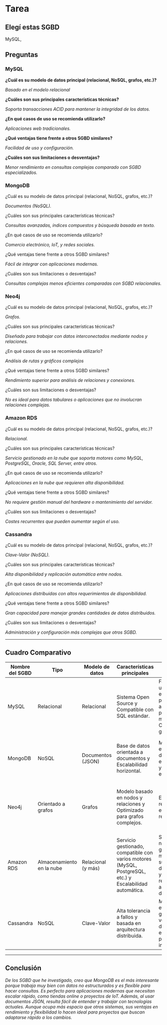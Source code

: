 # Tarea

## Elegí estas SGBD 
 MySQL,  

## Preguntas
### MySQL
**¿Cuál es su modelo de datos principal (relacional, NoSQL, grafos, etc.)?**   

*Basado en el modelo relacional* 

**¿Cuáles son sus principales características técnicas?**  

*Soporta transacciones ACID para mantener la integridad de los datos.*  

**¿En qué casos de uso se recomienda utilizarlo?**    

*Aplicaciones web tradicionales.*

**¿Qué ventajas tiene frente a otros SGBD similares?**    

*Facilidad de uso y configuración.*  

**¿Cuáles son sus limitaciones o desventajas?**   

*Menor rendimiento en consultas complejas comparado con SGBD especializados.*

###  MongoDB
¿Cuál es su modelo de datos principal (relacional, NoSQL, grafos, etc.)?  

*Documentos (NoSQL).*

¿Cuáles son sus principales características técnicas?  

*Consultas avanzadas, índices compuestos y búsqueda basada en texto.*

¿En qué casos de uso se recomienda utilizarlo?  

*Comercio electrónico, IoT, y redes sociales.*

¿Qué ventajas tiene frente a otros SGBD similares?  

*Fácil de integrar con aplicaciones modernas.*

¿Cuáles son sus limitaciones o desventajas?  

*Consultas complejas menos eficientes comparadas con SGBD relacionales.*

### Neo4j
¿Cuál es su modelo de datos principal (relacional, NoSQL, grafos, etc.)?  

*Grafos.*

¿Cuáles son sus principales características técnicas?  

*Diseñado para trabajar con datos interconectados mediante nodos y relaciones.*


¿En qué casos de uso se recomienda utilizarlo?  

*Análisis de rutas y gráficos complejos*

¿Qué ventajas tiene frente a otros SGBD similares?  

*Rendimiento superior para análisis de relaciones y conexiones.*


¿Cuáles son sus limitaciones o desventajas?  

*No es ideal para datos tabulares o aplicaciones que no involucran relaciones complejas.*

### Amazon RDS
¿Cuál es su modelo de datos principal (relacional, NoSQL, grafos, etc.)?  

*Relacional.*

¿Cuáles son sus principales características técnicas?  

*Servicio gestionado en la nube que soporta motores como MySQL, PostgreSQL, Oracle, SQL Server, entre otros.*


¿En qué casos de uso se recomienda utilizarlo?  

*Aplicaciones en la nube que requieren alta disponibilidad.*

¿Qué ventajas tiene frente a otros SGBD similares?  

*No requiere gestión manual del hardware o mantenimiento del servidor.*

¿Cuáles son sus limitaciones o desventajas?  

*Costes recurrentes que pueden aumentar según el uso.*

### Cassandra
¿Cuál es su modelo de datos principal (relacional, NoSQL, grafos, etc.)?  

*Clave-Valor (NoSQL).*

¿Cuáles son sus principales características técnicas?  

*Alta disponibilidad y replicación automática entre nodos.*


¿En qué casos de uso se recomienda utilizarlo?  

*Aplicaciones distribuidas con altos requerimientos de disponibilidad.*

¿Qué ventajas tiene frente a otros SGBD similares?  

*Gran capacidad para manejar grandes cantidades de datos distribuidos.*


¿Cuáles son sus limitaciones o desventajas?  

*Administración y configuración más complejas que otros SGBD.*


---

## Cuadro Comparativo  
| Nombre del SGBD | Tipo | Modelo de datos |	Características principales |	Ventajas	| Limitaciones	| Casos de uso |
|-----------------| ---- | --------------- | ----------------------------| ---------| ------------- | ------------ |
| MySQL | Relacional | Relacional | Sistema Open Source y Compatible con SQL estándar. | Facilidad de uso, alta escalabilidad para aplicaciones pequeñas o medianas y Comunidad grande. | Limitada para datos no estructurados y No tan eficiente para grandes volúmenes de datos distribuido | Aplicaciones web tradicionales, sistemas de gestión empresarial, y análisis de datos estructurados. |
| MongoDB | NoSQL | Documentos (JSON) | Base de datos orientada a documentos y  Escalabilidad horizontal. | Manejo eficiente de datos no estructurados y Fácil de escalar. | Mayor consumo de almacenamiento. | Aplicaciones que manejan grandes volúmenes de datos no estructurados, como comercio electrónico o IoT. |
| Neo4j | Orientado a grafos	 | Grafos | Modelo basado en nodos y relaciones y Optimizado para grafos complejos. | Excelente rendimiento en análisis de relaciones. | No es ideal para datos tabulares o no relacionados y Costoso en comparación con otras opciones. | Análisis de redes sociales, sistemas de recomendaciones, y análisis de rutas. |
| Amazon RDS | Almacenamiento en la nube | Relacional (y más) | Servicio gestionado, compatible con varios motores (MySQL, PostgreSQL, etc.) y Escalabilidad automática. | Sin necesidad de gestión manual con su alta disponibilidad y recuperación ante desastres. | Dependencia del proveedor con costes recurrentes.  | Aplicaciones en la nube, SaaS, y sistemas con requerimientos altos de disponibilidad. |
| Cassandra | NoSQL | Clave-Valor	 | Alta tolerancia a fallos y basada en arquitectura distribuida. | Manejo eficiente de grandes volúmenes de datos y excelente para escritura intensiva. | Complejidad en su administración y menor flexibilidad en consultas complejas. | IoT, análisis en tiempo real, y aplicaciones distribuidas con alto tráfico de datos. |

---
## Conclusión

*De los SGBD que he investigado, creo que MongoDB es el más interesante porque trabaja muy bien con datos no estructurados y es flexible para hacer consultas. Es perfecto para aplicaciones modernas que necesitan escalar rápido, como tiendas online o proyectos de IoT. Además, al usar documentos JSON, resulta fácil de entender y trabajar con tecnologías actuales. Aunque ocupa más espacio que otros sistemas, sus ventajas en rendimiento y flexibilidad lo hacen ideal para proyectos que buscan adaptarse rápido a los cambios.*
